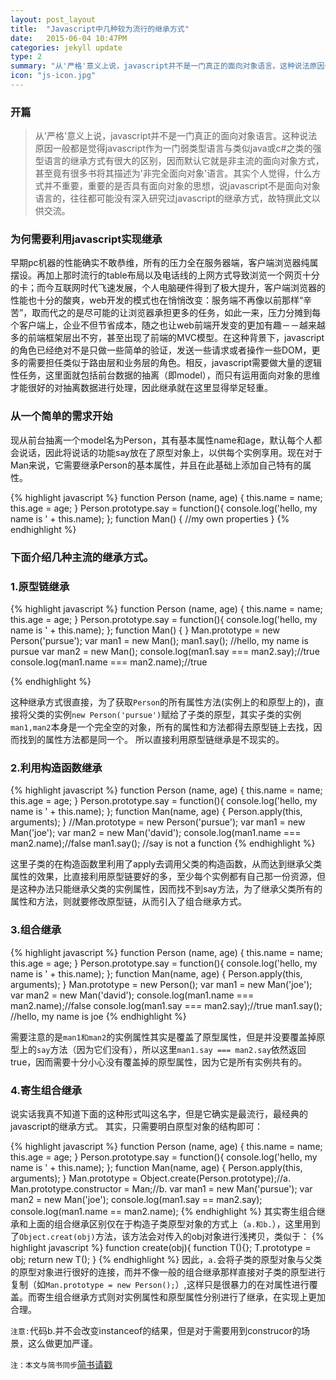 ```yaml
---
layout: post_layout
title:  "Javascript中几种较为流行的继承方式"
date:   2015-06-04 10:47PM
categories: jekyll update
type: 2
summary: "从'严格'意义上说，javascript并不是一门真正的面向对象语言。这种说法原因一般都是觉得javascript作为一门弱类型语言与类似java或c#之类的强型语言的继承方式有很大的区别，因而默认它就是非主流的面向对象方式，甚至竟有很多书将其描述为'非完全面向对象'语言。其实个人觉得，什么方式并不重要，重要的是否具有面向对象的思想，说javascript不是面向对象语言的，往往都可能没有深入研究过javascript的继承方式，故特撰此文以供交流。"
icon: "js-icon.jpg"
---
```

### 开篇

>从'严格'意义上说，javascript并不是一门真正的面向对象语言。这种说法原因一般都是觉得javascript作为一门弱类型语言与类似java或c#之类的强型语言的继承方式有很大的区别，因而默认它就是非主流的面向对象方式，甚至竟有很多书将其描述为'非完全面向对象'语言。其实个人觉得，什么方式并不重要，重要的是否具有面向对象的思想，说javascript不是面向对象语言的，往往都可能没有深入研究过javascript的继承方式，故特撰此文以供交流。

### 为何需要利用javascript实现继承

早期pc机器的性能确实不敢恭维，所有的压力全在服务器端，客户端浏览器纯属摆设。再加上那时流行的table布局以及电话线的上网方式导致浏览一个网页十分的卡；而今互联网时代飞速发展，个人电脑硬件得到了极大提升，客户端浏览器的性能也十分的酸爽，web开发的模式也在悄悄改变：服务端不再像以前那样“辛苦”，取而代之的是尽可能的让浏览器承担更多的任务，如此一来，压力分摊到每个客户端上，企业不但节省成本，随之也让web前端开发变的更加有趣－－越来越多的前端框架层出不穷，甚至出现了前端的MVC模型。在这种背景下，javascript的角色已经绝对不是只做一些简单的验证，发送一些请求或者操作一些DOM，更多的需要担任类似于路由层和业务层的角色。相反，javascript需要做大量的逻辑性任务，这里面就包括前台数据的抽离（即model），而只有运用面向对象的思维才能很好的对抽离数据进行处理，因此继承就在这里显得举足轻重。

### 从一个简单的需求开始

现从前台抽离一个model名为Person，其有基本属性name和age，默认每个人都会说话，因此将说话的功能say放在了原型对象上，以供每个实例享用。现在对于Man来说，它需要继承Person的基本属性，并且在此基础上添加自己特有的属性。

{% highlight javascript %}
function Person (name, age) {
    this.name = name;
    this.age = age;
}
Person.prototype.say = function(){
    console.log('hello, my name is ' + this.name);
};
function Man() {
    //my own properties
}
{% endhighlight %}

### 下面介绍几种主流的继承方式。


### 1.原型链继承
{% highlight javascript %}
function Person (name, age) {
    this.name = name;
    this.age = age;
}
Person.prototype.say = function(){
    console.log('hello, my name is ' + this.name);
};
function Man() {
}
Man.prototype = new Person('pursue');
var man1 = new Man();
man1.say(); //hello, my name is pursue
var man2 = new Man();
console.log(man1.say === man2.say);//true
console.log(man1.name === man2.name);//true

{% endhighlight %}

这种继承方式很直接，为了获取`Person`的所有属性方法(实例上的和原型上的)，直接将父类的实例`new Person('pursue')`赋给了子类的原型，其实子类的实例`man1,man2`本身是一个完全空的对象，所有的属性和方法都得去原型链上去找，因而找到的属性方法都是同一个。
所以直接利用原型链继承是不现实的。

### 2.利用构造函数继承

{% highlight javascript %}
function Person (name, age) {
    this.name = name;
    this.age = age;
}
Person.prototype.say = function(){
    console.log('hello, my name is ' + this.name);
};
function Man(name, age) {
    Person.apply(this, arguments);
}
//Man.prototype = new Person('pursue');
var man1 = new Man('joe');
var man2 = new Man('david');
console.log(man1.name === man2.name);//false
man1.say(); //say is not a function
{% endhighlight %}

这里子类的在构造函数里利用了apply去调用父类的构造函数，从而达到继承父类属性的效果，比直接利用原型链要好的多，至少每个实例都有自己那一份资源，但是这种办法只能继承父类的实例属性，因而找不到say方法，为了继承父类所有的属性和方法，则就要修改原型链，从而引入了组合继承方式。


### 3.组合继承

{% highlight javascript %}
function Person (name, age) {
    this.name = name;
    this.age = age;
}
Person.prototype.say = function(){
    console.log('hello, my name is ' + this.name);
};
function Man(name, age) {
    Person.apply(this, arguments);
}
Man.prototype = new Person();
var man1 = new Man('joe');
var man2 = new Man('david');
console.log(man1.name === man2.name);//false
console.log(man1.say === man2.say);//true
man1.say(); //hello, my name is joe
{% endhighlight %}

需要注意的是`man1和man2`的实例属性其实是覆盖了原型属性，但是并没要覆盖掉原型上的`say`方法（因为它们没有），所以这里`man1.say === man2.say`依然返回true，因而需要十分小心没有覆盖掉的原型属性，因为它是所有实例共有的。

### 4.寄生组合继承

说实话我真不知道下面的这种形式叫这名字，但是它确实是最流行，最经典的javascript的继承方式。
其实，只需要明白原型对象的结构即可：

{% highlight javascript %}
function Person (name, age) {
            this.name = name;
            this.age = age;
        }
Person.prototype.say = function(){
    console.log('hello, my name is ' + this.name);
};
function Man(name, age) {
    Person.apply(this, arguments);
}
Man.prototype = Object.create(Person.prototype);//a.
Man.prototype.constructor = Man;//b.
var man1 = new Man('pursue');
var man2 = new Man('joe');
console.log(man1.say == man2.say);
console.log(man1.name == man2.name);
{% endhighlight %}
其实寄生组合继承和上面的组合继承区别仅在于构造子类原型对象的方式上（`a.和b.`），这里用到了`Object.creat(obj)`方法，该方法会对传入的obj对象进行浅拷贝，类似于：
{% highlight javascript %}
function create(obj){
    function T(){};
    T.prototype = obj;
    return new T();
}
{% endhighlight %}
因此，`a.`会将子类的原型对象与父类的原型对象进行很好的连接，而并不像一般的组合继承那样直接对子类的原型进行复制（如`Man.prototype = new Person();`）,这样只是很暴力的在对属性进行覆盖。而寄生组合继承方式则对实例属性和原型属性分别进行了继承，在实现上更加合理。

`注意:`代码b.并不会改变instanceof的结果，但是对于需要用到construcor的场景，这么做更加严谨。



`注：本文与简书同步`[简书请戳](#http://www.jianshu.com/p/1e402922ee32/)

